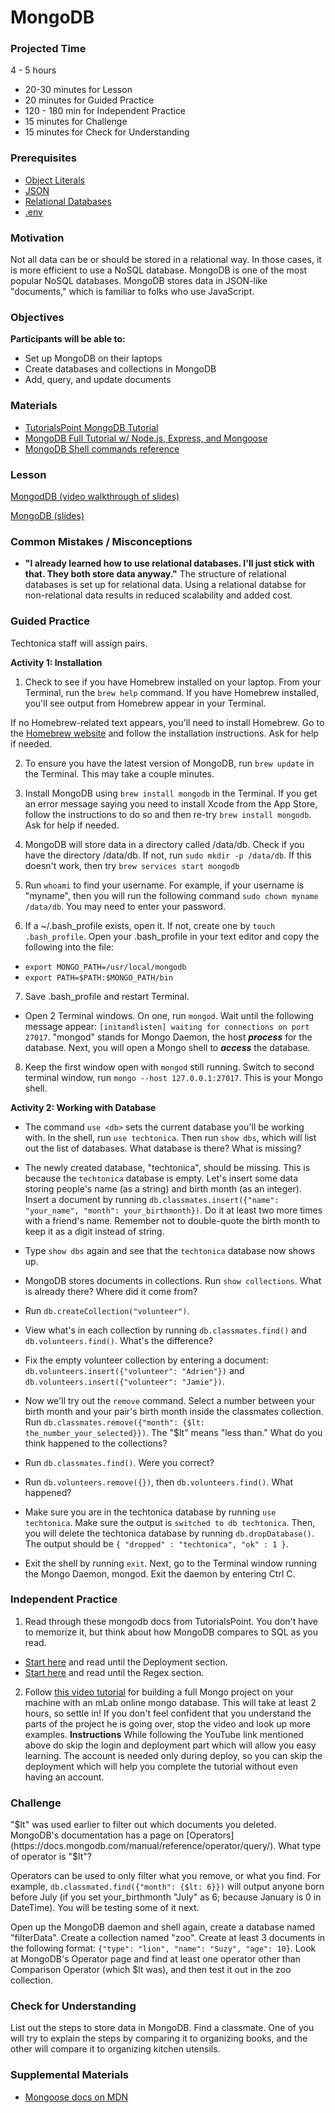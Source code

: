 # MongoDB

### Projected Time
4 - 5 hours
- 20-30 minutes for Lesson
- 20 minutes for Guided Practice
- 120 - 180 min for Independent Practice
- 15 minutes for Challenge
- 15 minutes for Check for Understanding

### Prerequisites
- [Object Literals](/javascript/javascript-6-object-literals.md)
- [JSON](https://github.com/Techtonica/curriculum/blob/master/api/apis-and-json.md)
- [Relational Databases](/databases/relational-databases.md)
- [.env](/command-line/env.md)

### Motivation
Not all data can be or should be stored in a relational way. In those cases, it is more efficient to use a NoSQL database. MongoDB is one of the most popular NoSQL databases. MongoDB stores data in JSON-like "documents," which is familiar to folks who use JavaScript.


### Objectives
**Participants will be able to:**
- Set up MongoDB on their laptops
- Create databases and collections in MongoDB
- Add, query, and update documents

### Materials

- [TutorialsPoint MongoDB Tutorial](http://www.tutorialspoint.com/mongodb/)
- [MongoDB Full Tutorial w/ Node.js, Express, and Mongoose](https://youtu.be/4yqu8YF29cU)
- [MongoDB Shell commands reference](https://docs.mongodb.com/manual/reference/mongo-shell/)

### Lesson

[MongodDB (video walkthrough of slides)](https://drive.google.com/file/d/1022MSkPjfRyGAUQa2I-pQltpUn4Q1NJc/view)

[MongoDB (slides)](https://docs.google.com/presentation/d/1BvO6PrSpulHVSDNOkMaDZM-V7McmheLgm0Lg2PFae7k/edit#slide=id.p)


### Common Mistakes / Misconceptions

- **"I already learned how to use relational databases. I'll just stick with that. They both store data anyway."** The structure of relational databases is set up for relational data. Using a relational databse for non-relational data results in reduced scalability and added cost.

### Guided Practice

Techtonica staff will assign pairs.

**Activity 1: Installation**
1. Check to see if you have Homebrew installed on your laptop. From your Terminal, run the `brew help` command. If you have Homebrew installed, you'll see output from Homebrew appear in your Terminal. 

If no Homebrew-related text appears, you'll need to install Homebrew. Go to the [Homebrew website](https://brew.sh/) and follow the installation instructions. Ask for help if needed.

2. To ensure you have the latest version of MongoDB, run `brew update` in the Terminal. This may take a couple minutes.

3. Install MongoDB using `brew install mongodb` in the Terminal. If you get an error message saying you need to install Xcode from the App Store, follow the instructions to do so and then re-try `brew install mongodb`. Ask for help if needed.

4. MongoDB will store data in a directory called /data/db. Check if you have the directory /data/db. If not, run `sudo mkdir -p /data/db`. If this doesn't work, then try `brew services start mongodb`
5. Run `whoami` to find your username. For example, if your username is "myname", then you will run the following command `sudo chown myname /data/db`. You may need to enter your password.
6. If a ~/.bash_profile exists, open it. If not, create one by `touch .bash_profile`. Open your .bash_profile in your text editor and copy the following into the file:
  - `export MONGO_PATH=/usr/local/mongodb`
  - `export PATH=$PATH:$MONGO_PATH/bin`
7. Save .bash_profile and restart Terminal.
- Open 2 Terminal windows. On one, run `mongod`. Wait until the following message appear: `[initandlisten] waiting for connections on port 27017`. "mongod" stands for Mongo Daemon, the host ***process*** for the database. Next, you will open a Mongo shell to ***access*** the database.
8. Keep the first window open with `mongod` still running. Switch to second terminal window, run `mongo --host 127.0.0.1:27017`. This is your Mongo shell.

**Activity 2: Working with Database**
- The command `use <db>` sets the current database you'll be working with. In the shell, run `use techtonica`. Then run `show dbs`, which will list out the list of databases. What database is there? What is missing?

- The newly created database, "techtonica", should be missing. This is because the `techtonica` database is empty. Let's insert some data storing people's name (as a string) and birth month (as an integer). Insert a document by running `db.classmates.insert({"name": "your_name", "month": your_birthmonth})`. Do it at least two more times with a friend's name. Remember not to double-quote the birth month to keep it as a digit instead of string.

- Type `show dbs` again and see that the `techtonica` database now shows up.

- MongoDB stores documents in collections. Run `show collections`. What is already there? Where did it come from?

- Run `db.createCollection("volunteer")`.

- View what's in each collection by running `db.classmates.find()` and `db.volunteers.find()`. What's the difference?

- Fix the empty volunteer collection by entering a document: `db.volunteers.insert({"volunteer": "Adrien"})` and `db.volunteers.insert({"volunteer": "Jamie"})`.

- Now we'll try out the `remove` command. Select a number between your birth month and your pair's birth month inside the classmates collection. Run `db.classmates.remove({"month": {$lt: the_number_your_selected}})`. The "$lt" means "less than." What do you think happened to the collections?

- Run `db.classmates.find()`. Were you correct?

- Run `db.volunteers.remove({})`, then `db.volunteers.find()`. What happened?

- Make sure you are in the techtonica database by running `use techtonica`. Make sure the output is `switched to db techtonica`. Then, you will delete the techtonica database by running `db.dropDatabase()`. The output should be `{ "dropped" : "techtonica", "ok" : 1 }`.

- Exit the shell by running `exit`. Next, go to the Terminal window running the Mongo Daemon, mongod. Exit the daemon by entering Ctrl C.

### Independent Practice

1. Read through these mongodb docs from TutorialsPoint.  You don't have to memorize it, but think about how MongoDB compares to SQL as you read.
  - [Start here](https://www.tutorialspoint.com/mongodb/mongodb_data_modeling.htm) and read until the Deployment section.
  - [Start here](https://www.tutorialspoint.com/mongodb/mongodb_relationships.htm) and read until the Regex section.
2. Follow [this video tutorial](https://youtu.be/4yqu8YF29cU) for building a full Mongo project on your machine with an mLab online mongo database. This will take at least 2 hours, so settle in! If you don't feel confident that you understand the parts of the project he is going over, stop the video and look up more examples.
 **Instructions**
   While following the YouTube link mentioned above do skip the login and deployment part which will allow you easy learning. The account is needed only during deploy, so you can skip the deployment which will help you complete the tutorial without even having an account.

### Challenge

"$lt" was used earlier to filter out which documents you deleted. MongoDB's documentation has a page on [Operators](https://docs.mongodb.com/manual/reference/operator/query/). What type of operator is "$lt"?

Operators can be used to only filter what you remove, or what you find. For example, `db.classmated.find({"month": {$lt: 6}})` will output anyone born before July (if you set your_birthmonth "July" as 6; because January is 0 in DateTime). You will be testing some of it next.

Open up the MongoDB daemon and shell again, create a database named "filterData". Create a collection named "zoo". Create at least 3 documents in the following format: `{"type": "lion", "name": "Suzy", "age": 10}`. Look at MongoDB's Operator page and find at least one operator other than Comparison Operator (which $lt was), and then test it out in the zoo collection.

### Check for Understanding

List out the steps to store data in MongoDB. Find a classmate. One of you will try to explain the steps by comparing it to organizing books, and the other will compare it to organizing kitchen utensils.

### Supplemental Materials

- [Mongoose docs on MDN](https://developer.mozilla.org/en-US/docs/Learn/Server-side/Express_Nodejs/mongoose)
